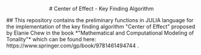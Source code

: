 <p align="center">
#  Center of Effect - Key Finding Algorithm 
</p>
## This repository contains the preliminary functions in JULIA language for the implementation of the key finding algorithm "Center of Effect" proposed by Elanie Chew in the book *"Mathematical and Computational Modeling of Tonality"* which can be found here: https://www.springer.com/gp/book/9781461494744 .
